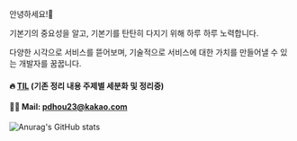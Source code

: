 안녕하세요!🙂

기본기의 중요성을 알고, 기본기를 탄탄히 다지기 위해 하루 하루 노력합니다.

다양한 시각으로 서비스를 뜯어보며, 기술적으로 서비스에 대한 가치를 만들어낼 수 있는 개발자를 꿈꿉니다.

#### 🔥 [TIL](bit.ly/3FFlXx5) (기존 정리 내용 주제별 세분화 및 정리중)
#### 🙏🏻 Mail: pdhou23@kakao.com



![Anurag's GitHub stats](https://github-readme-stats.vercel.app/api?username=Hosinging&show_icons=true&theme=yeblu)

<!---
Hosinging/Hosinging is a ✨ special ✨ repository because its `README.md` (this file) appears on your GitHub profile.
You can click the Preview link to take a look at your changes.
--->
